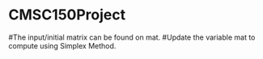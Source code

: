 # CMSC150Project
#The input/initial matrix can be found on mat.
#Update the variable mat to compute using Simplex Method.
